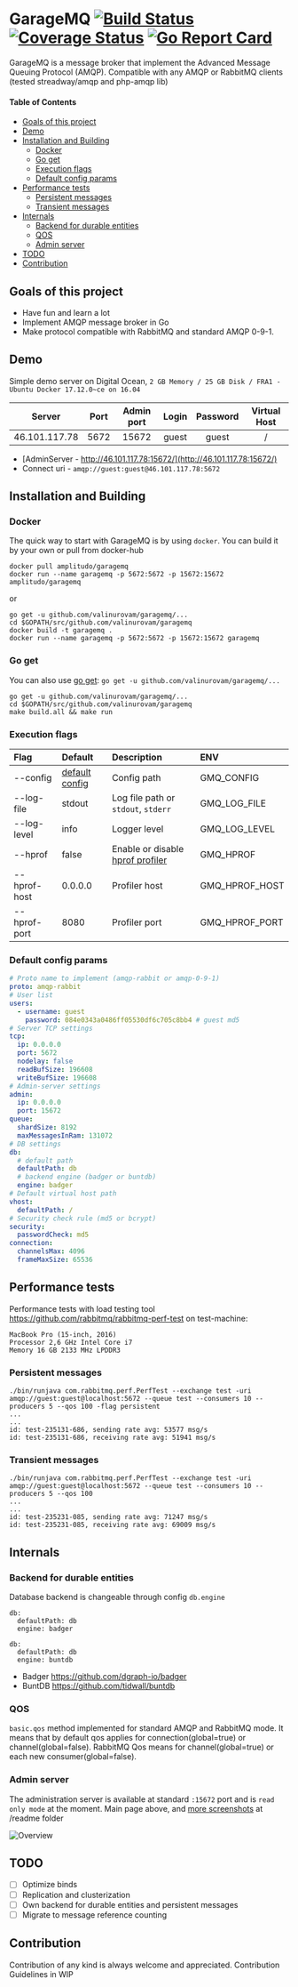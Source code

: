 # GarageMQ [![Build Status](https://github.com/valinurovam/garagemq/actions/workflows/build.yml/badge.svg)](https://github.com/valinurovam/garagemq/actions) [![Coverage Status](https://coveralls.io/repos/github/valinurovam/garagemq/badge.svg)](https://coveralls.io/github/valinurovam/garagemq) [![Go Report Card](https://goreportcard.com/badge/github.com/valinurovam/garagemq)](https://goreportcard.com/report/github.com/valinurovam/garagemq)

GarageMQ is a message broker that implement the Advanced Message Queuing Protocol (AMQP). Compatible with any AMQP or RabbitMQ clients (tested streadway/amqp and php-amqp lib)

#### Table of Contents
- [Goals of this project](#goals-of-this-project)
- [Demo](#demo)
- [Installation and Building](#installation-and-building)
  - [Docker](#docker)
  - [Go get](#go-get)
  - [Execution flags](#execution-flags)
  - [Default config params](#default-config-params)
- [Performance tests](#performance-tests)
  - [Persistent messages](#persistent-messages)
  - [Transient messages](#transient-messages)
- [Internals](#internals)
  - [Backend for durable entities](#backend-for-durable-entities)
  - [QOS](#qos)
  - [Admin server](#admin-server)
- [TODO](#todo)
- [Contribution](#contribution)

## Goals of this project

- Have fun and learn a lot
- Implement AMQP message broker in Go
- Make protocol compatible with RabbitMQ and standard AMQP 0-9-1.


## Demo
Simple demo server on Digital Ocean, ```2 GB Memory / 25 GB Disk / FRA1 - Ubuntu Docker 17.12.0~ce on 16.04```

|     Server    | Port | Admin port | Login | Password | Virtual Host |
|:-------------:|:----:|:----------:|:-----:|:--------:|:------------:|
| 46.101.117.78 | 5672 |    15672    | guest |   guest  |       /      |

- [AdminServer - http://46.101.117.78:15672/](http://46.101.117.78:15672/)
- Connect uri - ```amqp://guest:guest@46.101.117.78:5672```

## Installation and Building
### Docker

The quick way to start with GarageMQ is by using `docker`. You can build it by your own or pull from docker-hub 
```shell
docker pull amplitudo/garagemq
docker run --name garagemq -p 5672:5672 -p 15672:15672 amplitudo/garagemq
```
or

```shell
go get -u github.com/valinurovam/garagemq/...
cd $GOPATH/src/github.com/valinurovam/garagemq
docker build -t garagemq .
docker run --name garagemq -p 5672:5672 -p 15672:15672 garagemq

```
### Go get
You can also use [go get](https://golang.org/cmd/go/#hdr-Download_and_install_packages_and_dependencies): ```go get -u github.com/valinurovam/garagemq/...```
```shell
go get -u github.com/valinurovam/garagemq/...
cd $GOPATH/src/github.com/valinurovam/garagemq
make build.all && make run
```
### Execution flags
| Flag | Default | Description | ENV |
| :--- | :--- | :--- | :--- |
| --config | [default config](#default-config-params) | Config path | GMQ_CONFIG |
| --log-file | stdout | Log file path or `stdout`, `stderr`| GMQ_LOG_FILE |
| --log-level | info | Logger level | GMQ_LOG_LEVEL |
| --hprof | false | Enable or disable [hprof profiler](https://golang.org/pkg/net/http/pprof/#pkg-overview) | GMQ_HPROF |
| --hprof-host | 0.0.0.0 | Profiler host | GMQ_HPROF_HOST |
| --hprof-port | 8080 | Profiler port | GMQ_HPROF_PORT |

### Default config params
```yaml
# Proto name to implement (amqp-rabbit or amqp-0-9-1)
proto: amqp-rabbit
# User list
users:
  - username: guest
    password: 084e0343a0486ff05530df6c705c8bb4 # guest md5
# Server TCP settings
tcp:
  ip: 0.0.0.0
  port: 5672
  nodelay: false
  readBufSize: 196608
  writeBufSize: 196608
# Admin-server settings
admin:
  ip: 0.0.0.0
  port: 15672
queue:
  shardSize: 8192
  maxMessagesInRam: 131072
# DB settings
db:
  # default path 
  defaultPath: db
  # backend engine (badger or buntdb) 
  engine: badger
# Default virtual host path  
vhost:
  defaultPath: /
# Security check rule (md5 or bcrypt)
security:
  passwordCheck: md5
connection:
  channelsMax: 4096
  frameMaxSize: 65536
```

## Performance tests

Performance tests with load testing tool https://github.com/rabbitmq/rabbitmq-perf-test on test-machine:
``` 
MacBook Pro (15-inch, 2016)
Processor 2,6 GHz Intel Core i7
Memory 16 GB 2133 MHz LPDDR3
```
### Persistent messages
```shell
./bin/runjava com.rabbitmq.perf.PerfTest --exchange test -uri amqp://guest:guest@localhost:5672 --queue test --consumers 10 --producers 5 --qos 100 -flag persistent
...
...
id: test-235131-686, sending rate avg: 53577 msg/s
id: test-235131-686, receiving rate avg: 51941 msg/s
```
### Transient messages
```shell
./bin/runjava com.rabbitmq.perf.PerfTest --exchange test -uri amqp://guest:guest@localhost:5672 --queue test --consumers 10 --producers 5 --qos 100
...
...
id: test-235231-085, sending rate avg: 71247 msg/s
id: test-235231-085, receiving rate avg: 69009 msg/s
```

## Internals

### Backend for durable entities
Database backend is changeable through config `db.engine` 
```
db:
  defaultPath: db
  engine: badger
```
```
db:
  defaultPath: db
  engine: buntdb
```
- Badger https://github.com/dgraph-io/badger
- BuntDB https://github.com/tidwall/buntdb

### QOS

`basic.qos` method implemented for standard AMQP and RabbitMQ mode. It means that by default qos applies for connection(global=true) or channel(global=false). 
RabbitMQ Qos means for channel(global=true) or each new consumer(global=false).

### Admin server

The administration server is available at standard `:15672` port and is `read only mode` at the moment. Main page above, and [more screenshots](/readme) at /readme folder

![Overview](readme/overview.jpg)

## TODO
- [ ] Optimize binds
- [ ] Replication and clusterization
- [ ] Own backend for durable entities and persistent messages
- [ ] Migrate to message reference counting

## Contribution
Contribution of any kind is always welcome and appreciated. Contribution Guidelines in WIP
